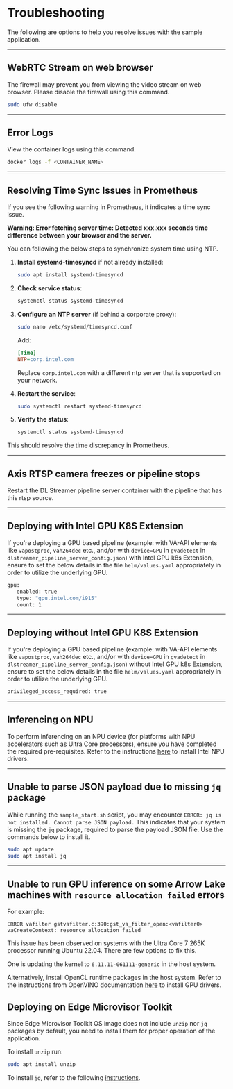 # Troubleshooting

The following are options to help you resolve issues with the sample application.

---

## WebRTC Stream on web browser
The firewall may prevent you from viewing the video stream on web browser. Please disable the firewall using this command.
```sh
sudo ufw disable
```

---

## Error Logs

View the container logs using this command.
```sh
docker logs -f <CONTAINER_NAME>
```

---

## Resolving Time Sync Issues in Prometheus

If you see the following warning in Prometheus, it indicates a time sync issue.

**Warning: Error fetching server time: Detected xxx.xxx seconds time difference between your browser and the server.**

You can following the below steps to synchronize system time using NTP.
1. **Install systemd-timesyncd** if not already installed:
   ```bash
   sudo apt install systemd-timesyncd
   ```

2. **Check service status**:
   ```bash
   systemctl status systemd-timesyncd
   ```

3. **Configure an NTP server** (if behind a corporate proxy):
   ```bash
   sudo nano /etc/systemd/timesyncd.conf
   ```
   Add:
   ```ini
   [Time]
   NTP=corp.intel.com
   ```
   Replace `corp.intel.com` with a different ntp server that is supported on your network.

4. **Restart the service**:
   ```bash
   sudo systemctl restart systemd-timesyncd
   ```

5. **Verify the status**:
   ```bash
   systemctl status systemd-timesyncd
   ```

This should resolve the time discrepancy in Prometheus.

---

## Axis RTSP camera freezes or pipeline stops

Restart the DL Streamer pipeline server container with the pipeline that has this rtsp source.

---

## Deploying with Intel GPU K8S Extension

If you're deploying a GPU based pipeline (example: with VA-API elements like `vapostproc`, `vah264dec` etc., and/or with `device=GPU` in `gvadetect` in `dlstreamer_pipeline_server_config.json`) with Intel GPU k8s Extension, ensure to set the below details in the file `helm/values.yaml` appropriately in order to utilize the underlying GPU.
```sh
gpu:
   enabled: true
   type: "gpu.intel.com/i915"
   count: 1
```

---

## Deploying without Intel GPU K8S Extension

If you're deploying a GPU based pipeline (example: with VA-API elements like `vapostproc`, `vah264dec` etc., and/or with `device=GPU` in `gvadetect` in `dlstreamer_pipeline_server_config.json`) without Intel GPU k8s Extension, ensure to set the below details in the file `helm/values.yaml` appropriately in order to utilize the underlying GPU.
```sh
privileged_access_required: true
```
---

## Inferencing on NPU

To perform inferencing on an NPU device (for platforms with NPU accelerators such as Ultra Core processors), ensure you have completed the required pre-requisites. Refer to the instructions [here](https://dlstreamer.github.io/dev_guide/advanced_install/advanced_install_guide_prerequisites.html#prerequisite-2-install-intel-npu-drivers) to install Intel NPU drivers.

---

## Unable to parse JSON payload due to missing `jq` package

While running the `sample_start.sh` script, you may encounter
`ERROR: jq is not installed. Cannot parse JSON payload.` This indicates that
your system is missing the `jq` package, required to parse the payload JSON file.
Use the commands below to install it.

```sh
sudo apt update
sudo apt install jq
```

---

## Unable to run GPU inference on some Arrow Lake machines with `resource allocation failed` errors

For example:

`ERROR vafilter gstvafilter.c:390:gst_va_filter_open:<vafilter0> vaCreateContext: resource allocation failed`

This issue has been observed on systems with the Ultra Core 7 265K processor running Ubuntu 22.04.
There are few options to fix this.

One is updating the kernel to `6.11.11-061111-generic` in the host system.

Alternatively, install OpenCL runtime packages in the host system. Refer to the instructions from OpenVINO documentation [here](https://docs.openvino.ai/2025/get-started/install-openvino/configurations/configurations-intel-gpu.html#linux) to install GPU drivers.

## Deploying on Edge Microvisor Toolkit

Since Edge Microvisor Toolkit OS image does not include `unzip` nor `jq`
packages by default, you need to install them for proper operation of the
application.

To install `unzip` run:

```sh
sudo apt install unzip
```

To install `jq`, refer to the following
[instructions](#unable-to-parse-json-payload-due-to-missing-jq-package).
